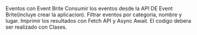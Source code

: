 Eventos con Event Brite
Consumir los eventos desde la API DE Event Brite(incluye crear la aplicacion).
Filtrar eventos por categoria, nombre y lugar.
Imprimir los resultados con Fetch API y Async Await.
El codigo debera ser realizado con Clases.


